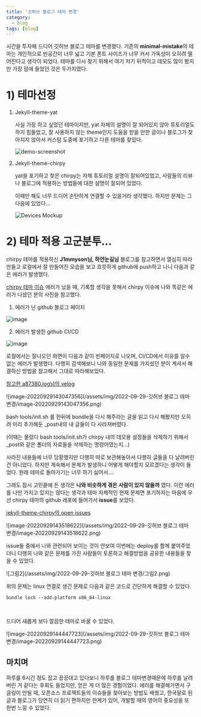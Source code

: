 ```yaml
---
title: '깃허브 블로그 테마 변경'
category:
  - blog
tags: [blog]
---
```


시간을 투자해 드디어 깃허브 블로그 테마를 변경했다. 기존의 **minimal-mistake**의 테마는 개인적으로 빈공간이 너무 넓고 기본 폰트 사이즈가 너무 커서 가독성이 오히려 떨어진다고 생각이 되었다. 테마를 다시 찾기 위해서 여기 저기 뒤적이고 데모도 많이 봤지만 가장 맘에 들었던 것은 두가지였다.

# 1) 테마선정

1. Jekyll-theme-yat

   사실 가장 하고 싶었던 테마이지만, yat 자체의 설명이 잘 되어있지 않아 튜토리얼도 하기 힘들었고, 잘 사용하지 않는 theme인지 도움을 받을 만한 글이나 블로그가 찾아지지 않아서 커스텀 도중에 포기하고 다른 테마를 찾았다.

   ![demo-screenshot](https://user-images.githubusercontent.com/9413601/91842897-6a840b00-ec87-11ea-95ca-52abcc1ac063.png)

2. Jekyll-theme-chirpy

   yat을 포기하고 찾은 chirpy는 자체 튜토리얼 설명이 잘되어있었고, 사람들의 리뷰나 블로그에 적용하는 방법들에 대한 설명이 잘되어 있었다.

   이때만 해도 너무 드디어 순탄하게 연결할 수 있을거라 생각했다. 하지만 문제는 그다음에 있었다...

   ![Devices Mockup](https://raw.githubusercontent.com/cotes2020/chirpy-images/main/commons/devices-mockup.png)

# 2) 테마 적용 고군분투...

chirpy 테마를 적용하신 **J1mmyson님, 하얀눈길님** 블로그를 참고하면서 열심히 따라 만들고 로컬에서 잘 만들어진 모습을 보고 흐뭇하게 github에 push하고 나니 다음과 같은 에러가 발생했다.

[chirpy 테마 이슈](https://github.com/cotes2020/jekyll-theme-chirpy/issues/578) 에러가 났을 때, 기록할 생각을 못해서 chirpy 이슈에 나와 똑같은 에러가 나셨던 분의 사진을 참고했다.

1. 에러가 난 github 블로그 페이지

![image](https://user-images.githubusercontent.com/41880719/169641692-32a1f04e-06ce-4acf-b492-6b95cd015979.png)

2. 에러가 발생한 github CI/CD

![image](https://user-images.githubusercontent.com/11676357/153573789-74bd6a7c-4858-4490-a222-fd9af2efec0e.png)

로컬에서는 잘나오던 화면이 다음과 같이 빈페이지로 나오며, CI/CD에서 이유를 알수 없는 에러가 발생했다. 다행히 검색해보니 나와 동일한 문제를 가지셨던 분이 계셔서 해결하신 방법을 참고해서 그대로 따라해보았다.

[참고한 a87380.log님의 velog](https://velog.io/@a87380/Jekyll-Theme-Chirpy%EB%A1%9C-%EB%B0%94%EA%BE%B8%EB%8D%98-%EC%A4%91-%EB%82%AC%EB%8D%98-%EC%97%90%EB%9F%AC)

![image-20220929143047356](/assets/img/2022-09-29-깃허브 블로그 테마 변경/image-20220929143047356.png)

bash tools/init.sh 를 한뒤에 bundle을 다시 해주라는 글을 읽고 다시 해봤지만 오히려 미리 추가해둔 \_post내의 내 글들이 다 사라져버렸다.

(이때는 몰랐다 bash tools/init.sh가 chirpy 내의 데모용 설정들을 삭제하기 위해서 \_post와 같은 폴더의 자료들을 삭제하는 명령어였는지...)

사라진 내용들에 너무 당황했지만 다행히 따로 보관해놓아서 다행히 글들을 다 날려버린건 아니었다. 하지만 계속해서 문제가 발생하니 어떻게 해야할지 모르겠다는 생각이 들었다. 원래 테마로 돌아가기는 너무 하기 싫어서....

그래도 잠시 고민끝에 든 생각은 **나와 비슷하게 겪은 사람이 있지 않을까** 였다. 이런 에러를 나만 가지고 있지는 않다는 생각과 테마 자체적인 현재 문제면 포기하자는 마음에 우선 chirpy 테마의 github 레포에 들어가서 **issue**를 보았다.

[jekyll-theme-chirpy의 open issues](https://github.com/cotes2020/jekyll-theme-chirpy/issues)

![image-20220929143518622](/assets/img/2022-09-29-깃허브 블로그 테마 변경/image-20220929143518622.png)

issue들 중에서 나와 관련되어 보이는 것이 안보여 이번에는 deploy를 함께 붙여주었더니 다행히 나와 같은 문제를 가진 사람들이 토론하고 해결방법을 공유한 내용들을 찾을 수 있었다.

![그림2](/assets/img/2022-09-29-깃허브 블로그 테마 변경/그림2.png)

위의 문제는 linux 연결로 생긴 문제로 다음과 같은 코드로 간단하게 해결할 수 있었다.

```
bundle lock --add-platform x86_64-linux
```

<br>

드디어 새롭게 보다 깔끔한 테마로 바꿀 수 있었다. <br>

![image-20220929144447723](/assets/img/2022-09-29-깃허브 블로그 테마 변경/image-20220929144447723.png)

## 마치며

하루를 6시간 정도 잡고 끙끙대고 있다보니 하루를 블로그 테마변경때문에 하루를 날려버린 거 같다는 후회도 들었지만, 얻은 게 더 많은 경험이었다. 에러를 해결해가면서 구글링이 안될 때, 오픈소스 프로젝트들의 이슈들을 찾아보는 방법도 배웠고, 한국말로 된 글과 블로그가 당연히 더 읽기 편하지만 한계가 있어, 개발할 때의 영어의 중요성을 또 한번 느낄 수 있었다.
